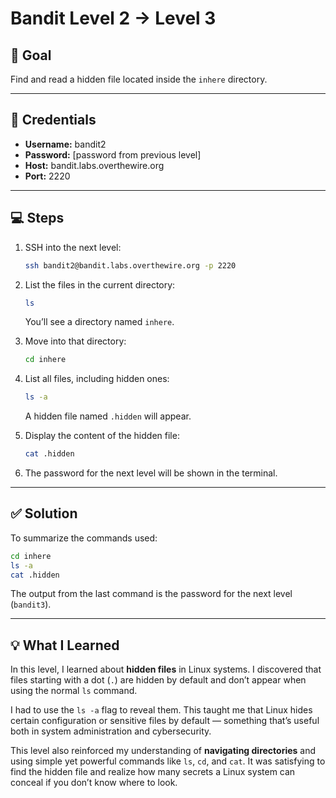 # Bandit Level 2 → Level 3

## 🧩 Goal
Find and read a hidden file located inside the `inhere` directory.

---

## 🔑 Credentials
- **Username:** bandit2  
- **Password:** [password from previous level]  
- **Host:** bandit.labs.overthewire.org  
- **Port:** 2220

---

## 💻 Steps
1. SSH into the next level:
   ```bash
   ssh bandit2@bandit.labs.overthewire.org -p 2220
   ````

2. List the files in the current directory:

   ```bash
   ls
   ```

   You’ll see a directory named `inhere`.

3. Move into that directory:

   ```bash
   cd inhere
   ```

4. List all files, including hidden ones:

   ```bash
   ls -a
   ```

   A hidden file named `.hidden` will appear.

5. Display the content of the hidden file:

   ```bash
   cat .hidden
   ```

6. The password for the next level will be shown in the terminal.

---

## ✅ Solution

To summarize the commands used:

```bash
cd inhere
ls -a
cat .hidden
```

The output from the last command is the password for the next level (`bandit3`).

---

## 💡 What I Learned

In this level, I learned about **hidden files** in Linux systems.
I discovered that files starting with a dot (`.`) are hidden by default and don’t appear when using the normal `ls` command.

I had to use the `ls -a` flag to reveal them.
This taught me that Linux hides certain configuration or sensitive files by default — something that’s useful both in system administration and cybersecurity.

This level also reinforced my understanding of **navigating directories** and using simple yet powerful commands like `ls`, `cd`, and `cat`.
It was satisfying to find the hidden file and realize how many secrets a Linux system can conceal if you don’t know where to look.

```
